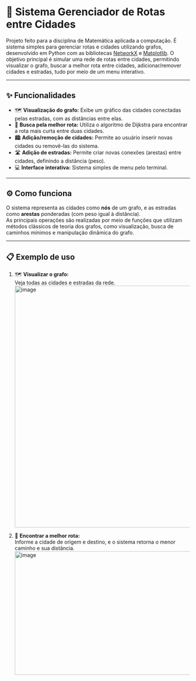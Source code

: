 # 🚚 Sistema Gerenciador de Rotas entre Cidades

Projeto feito para a disciplina de Matemática aplicada a computação. É sistema simples para gerenciar rotas e cidades utilizando grafos, desenvolvido em Python com as bibliotecas [NetworkX](https://networkx.org/) e [Matplotlib](https://matplotlib.org/). O objetivo principal é simular uma rede de rotas entre cidades, permitindo visualizar o grafo, buscar a melhor rota entre cidades, adicionar/remover cidades e estradas, tudo por meio de um menu interativo.

---

## ✨ Funcionalidades

- 🗺️ **Visualização do grafo:** Exibe um gráfico das cidades conectadas pelas estradas, com as distâncias entre elas.
- 🚦 **Busca pela melhor rota:** Utiliza o algoritmo de Dijkstra para encontrar a rota mais curta entre duas cidades.
- 🏙️ **Adição/remoção de cidades:** Permite ao usuário inserir novas cidades ou removê-las do sistema.
- 🛣️ **Adição de estradas:** Permite criar novas conexões (arestas) entre cidades, definindo a distância (peso).
- 💻 **Interface interativa:** Sistema simples de menu pelo terminal.

---

## ⚙️ Como funciona

O sistema representa as cidades como **nós** de um grafo, e as estradas como **arestas** ponderadas (com peso igual à distância).  
As principais operações são realizadas por meio de funções que utilizam métodos clássicos de teoria dos grafos, como visualização, busca de caminhos mínimos e manipulação dinâmica do grafo.

---

## 📋 Exemplo de uso

1. 🗺️ **Visualizar o grafo:**  
   Veja todas as cidades e estradas da rede.
   <img width="780" height="661" alt="image" src="https://github.com/user-attachments/assets/803e4b35-6213-4509-9b48-643b2eec0bb3" />


3. 🚦 **Encontrar a melhor rota:**  
   Informe a cidade de origem e destino, e o sistema retorna o menor caminho e sua distância.
   <img width="856" height="338" alt="image" src="https://github.com/user-attachments/assets/63246839-20eb-41d4-8234-3d76126297f7" />




